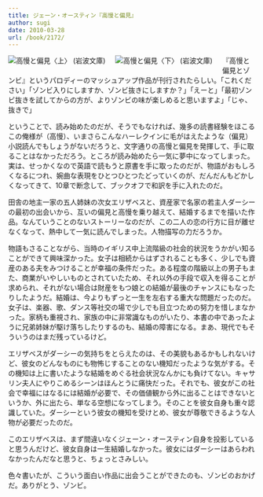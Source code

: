 ```yaml
---
title: ジェーン・オースティン『高慢と偏見』
author: sugi
date: 2010-03-28
url: /book/2172/
---
```

<a href="http://www.amazon.co.jp/exec/obidos/ASIN/4003222210/chezsugi-22/ref=nosim/" name="amazletlink" target="_blank"><img src="http://i2.wp.com/ecx.images-amazon.com/images/I/51DA06KQ4BL._SL160_.jpg?w=660" alt="高慢と偏見〈上〉 (岩波文庫)" class="alignleft" style="float: left; margin: 0 20px 20px 0;" data-recalc-dims="1" /></a><a href="http://www.amazon.co.jp/exec/obidos/ASIN/4003222229/chezsugi-22/ref=nosim/" name="amazletlink" target="_blank"><img src="http://i0.wp.com/ecx.images-amazon.com/images/I/512MA99VDEL._SL160_.jpg?w=660" alt="高慢と偏見〈下〉 (岩波文庫)" class="alignleft" style="float: left; margin: 0 20px 20px 0;" data-recalc-dims="1" /></a>

『高慢と偏見とゾンビ』というパロディーのマッシュアップ作品が刊行されたらしい。「これください」「ゾンビ入りにしますか、ゾンビ抜きにしますか？」「えーと」「最初ゾンビ抜きを試してからの方が、よりゾンビの味が楽しめると思いますよ」「じゃ、抜きで」

ということで、読み始めたのだが、そうでもなければ、幾多の読書経験をほこるこの俺様が（高慢）、いまさらこんなハーレクインに毛がはえたような（偏見）小説読んでもしょうがないだろうと、文字通りの高慢と偏見を発揮して、手に取ることはなかっただろう。ところが読み始めたら一気に夢中になってしまった。実は、せっかくなので英語で読もうと原書を手に取ったのだが、物語がおもしろくなるにつれ、婉曲な表現をひとつひとつたどっていくのが、だんだんもどかしくなってきて、10章で断念して、ブックオフで和訳を手に入れたのだ。

田舎の地主一家の五人姉妹の次女エリザベスと、資産家で名家の若主人ダーシーの最初の出会いから、互いの偏見と高慢を乗り越えて、結婚するまでを描いた作品。なんていうことのないストーリーなのだが、この二人の恋の行方に目が離せなくなって、熱中して一気に読んでしまった。人物描写の力だろうか。

物語もさることながら、当時のイギリス中上流階級の社会的状況をうかがい知ることができて興味深かった。女子は相続からはずされることも多く、少しでも資産のある夫をみつけることが幸福の条件だった。ある程度の階級以上の男子もまた、商業がいやしいものとされていたため、それ以外の手段で収入を得ることが求められ、それがない場合は財産をもつ娘との結婚が最後のチャンスにもなったりしたようだ。結婚は、今よりもずっと一生を左右する重大な問題だったのだ。女子は、楽器、歌、ダンス等社交の場で少しでも目立つための努力を惜しまなかった。家柄も重視され、家族の中に非常識なものがいたり、本書の中であったように兄弟姉妹が駆け落ちしたりするのも、結婚の障害になる。まあ、現代でもそういうのはまだ残っているけど。

エリザベスがダーシーの気持ちをとらえたのは、その美貌もあるかもしれないけど、彼女のどんなものにも物怖じすることのない機知だったような気がする。その機知は上に書いたような結婚をめぐる社会状況なんかにも負けてない。キャサリン夫人にやりこめるシーンはほんとうに痛快だった。それでも、彼女がこの社会で幸福にはなるには結婚が必要で、その価値観から外に出ることはできないというか、外に出たら、単なる空想になってしまう。そのことを彼女自身も重々認識していた。ダーシーという彼女の機知を受けとめ、彼女が尊敬できるような人物が必要だったのだ。

このエリザベスは、まず間違いなくジェーン・オースティン自身を投影していると思うんだけど、彼女自身は一生結婚しなかった。彼女にはダーシーはあらわれなかったんだなと思うと、ちょっとさみしい。

色々書いたが、こういう面白い作品に出会うことができたのも、ゾンビのおかげだ。ありがとう、ゾンビ。

